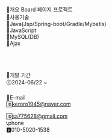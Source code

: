 📝개요
Board 페이지 프로젝트 <br>
🧾사용기술<br>
🔲Java(Jsp/Spring-boot/Gradle/Mybatis)<br>
🔳JavaScript<br>
🔲MySQL(DB)<br>
🔳Ajax<br>
<br><br><br>



📆개발 기간<br>
🕕2024-06/22 ~<br>
<br>
📧E-mail<br>
🆔keroro1945@naver.com<br>

🆔sa775628@gmail.com<br>
📞phone<br>
🅿010-5020-1538<br>
